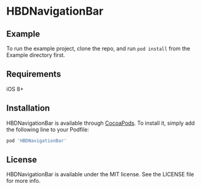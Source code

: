 # HBDNavigationBar

<!--[![CI Status](http://img.shields.io/travis/listenzz@163.com/HBDNavigationBar.svg?style=flat)](https://travis-ci.org/listenzz@163.com/HBDNavigationBar)-->
<!--[![Version](https://img.shields.io/cocoapods/v/HBDNavigationBar.svg?style=flat)](http://cocoapods.org/pods/HBDNavigationBar)-->
<!--[![License](https://img.shields.io/cocoapods/l/HBDNavigationBar.svg?style=flat)](http://cocoapods.org/pods/HBDNavigationBar)-->
<!--[![Platform](https://img.shields.io/cocoapods/p/HBDNavigationBar.svg?style=flat)](http://cocoapods.org/pods/HBDNavigationBar)-->

## Example

To run the example project, clone the repo, and run `pod install` from the Example directory first.

## Requirements

iOS 8+

## Installation

HBDNavigationBar is available through [CocoaPods](http://cocoapods.org). To install
it, simply add the following line to your Podfile:

```ruby
pod 'HBDNavigationBar'
```

## License

HBDNavigationBar is available under the MIT license. See the LICENSE file for more info.
